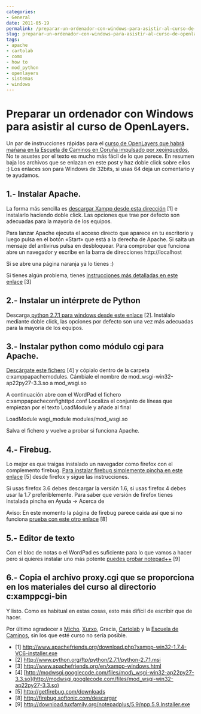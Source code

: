 ```yaml
---
categories:
- General
date: 2011-05-19
permalink: /preparar-un-ordenador-con-windows-para-asistir-al-curso-de-openlayers/342/
slug: preparar-un-ordenador-con-windows-para-asistir-al-curso-de-openlayers
tags:
- apache
- cartolab
- como
- how to
- mod_python
- openlayers
- sistemas
- windows
---
```


# Preparar un ordenador con Windows para asistir al curso de OpenLayers.

Un par de instrucciones rápidas para el [curso de OpenLayers que habrá mañana en la Escuela de Caminos en Coruña impulsado por xeoinquedos](http://xeoinquedos.wordpress.com/), No te asustes por el texto es mucho más fácil de lo que parece. En resumen baja los archivos que se enlazan en este post y haz doble click sobre ellos :) Los enlaces son para Windows de 32bits, si usas 64 deja un comentario y te ayudamos.

## 1.- Instalar Apache.

La forma más sencilla es [descargar Xampp desde esta dirección](http://www.apachefriends.org/download.php?xampp-win32-1.7.4-VC6-installer.exe) \[1\] e instalarlo haciendo doble click. Las opciones que trae por defecto son adecuadas para la mayoría de los equipos.

Para lanzar Apache ejecuta el acceso directo que aparece en tu escritorio y luego pulsa en el botón «Start» que está a la derecha de Apache. Si salta un mensaje del antivirus pulsa en desbloquear. Para comprobar que funciona abre un navegador y escribe en la barra de direcciones http://localhost

Si se abre una página naranja ya lo tienes :)

Si tienes algún problema, tienes [instrucciones más detalladas en este enlace](http://www.apachefriends.org/en/xampp-windows.html) \[3\]

## 2.- Instalar un intérprete de Python

Descarga[ python 2.7.1 para windows desde este enlace](http://www.python.org/ftp/python/2.7.1/python-2.7.1.msi) \[2\]. Instálalo mediante doble click, las opciones por defecto son una vez más adecuadas para la mayoría de los equipos.

## 3.- Instalar python como módulo cgi para Apache.

[Descárgate este fichero](http://modwsgi.googlecode.com/files/mod_wsgi-win32-ap22py27-3.3.so) \[4\] y cópialo dentro de la carpeta c:xamppapachemodules. Cámbiale el nombre de mod\_wsgi-win32-ap22py27-3.3.so a mod\_wsgi.so

A continuación abre con el WordPad el fichero c:xamppapacheconfighttpd.conf Localiza el conjunto de líneas que empiezan por el texto LoadModule y añade al final

LoadModule wsgi\_module modules/mod\_wsgi.so

Salva el fichero y vuelve a probar si funciona Apache.

## 4.- Firebug.

Lo mejor es que traigas instalado un navegador como firefox con el complemento firebug. [Para instalar firebug simplemente pincha en este enlace](http://getfirebug.com/downloads) \[5\] desde firefox y sigue las instrucciones.

Si usas firefox 3.6 debes descargar la versión 1.6, si usas firefox 4 debes usar la 1.7 preferiblemente. Para saber que versión de firefox tienes instalada pincha en Ayuda -&gt; Acerca de

Aviso: En este momento la página de firebug parece caida así que si no funciona [prueba con este otro enlace](http://firebug.softonic.com/descargar) \[8\]

## 5.- Editor de texto

Con el bloc de notas o el WordPad es suficiente para lo que vamos a hacer pero si quieres instalar uno más potente [puedes probar notepad++](http://download.tuxfamily.org/notepadplus/5.9/npp.5.9.Installer.exe) \[9\]

## 6.- Copia el archivo proxy.cgi que se proporciona en los materiales del curso al directorio c:xamppcgi-bin

Y listo. Como es habitual en estas cosas, esto más difícil de escribir que de hacer.

Por último agradecer a [Micho](http://twitter.com/michogar), [Xurxo](http://blog.sonxurxo.com/), Gracia, [Cartolab](http://cartolab.udc.es/cartoweb/) y la [Escuela de Caminos](http://caminos.udc.es/), sin los que esté curso no sería posible.

- \[1\] <http://www.apachefriends.org/download.php?xampp-win32-1.7.4-VC6-installer.exe>
- \[2\] <http://www.python.org/ftp/python/2.7.1/python-2.7.1.msi>
- \[3\] <http://www.apachefriends.org/en/xampp-windows.html>
- \[4\] [http://modwsgi.googlecode.com/files/mod\_wsgi-win32-ap22py27-3.3.so](http://modwsgi.googlecode.com/files/mod_wsgi-win32-ap22py27-3.3.so)
- \[5\] <http://getfirebug.com/downloads>
- \[8\] <http://firebug.softonic.com/descargar>
- \[9\] <http://download.tuxfamily.org/notepadplus/5.9/npp.5.9.Installer.exe>